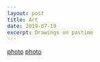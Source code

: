 ```yaml
---
layout: post
title: Art
date: 2019-07-19
excerpt: Drawings on pastime
---
```


[photo](/asset/artPortfolio/IMG_20190306_100612.jpg)
[photo](/asset/artPortfolio/IMG_20190306_122412.jpg)
[](/asset/artPortfolio/IMG_20190306_122604.jpg)